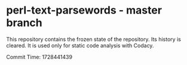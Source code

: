 # perl-text-parsewords - master branch

This repository contains the frozen state of the repository.
Its history is cleared. It is used only for static code
analysis with Codacy.

Commit Time: 1728441439